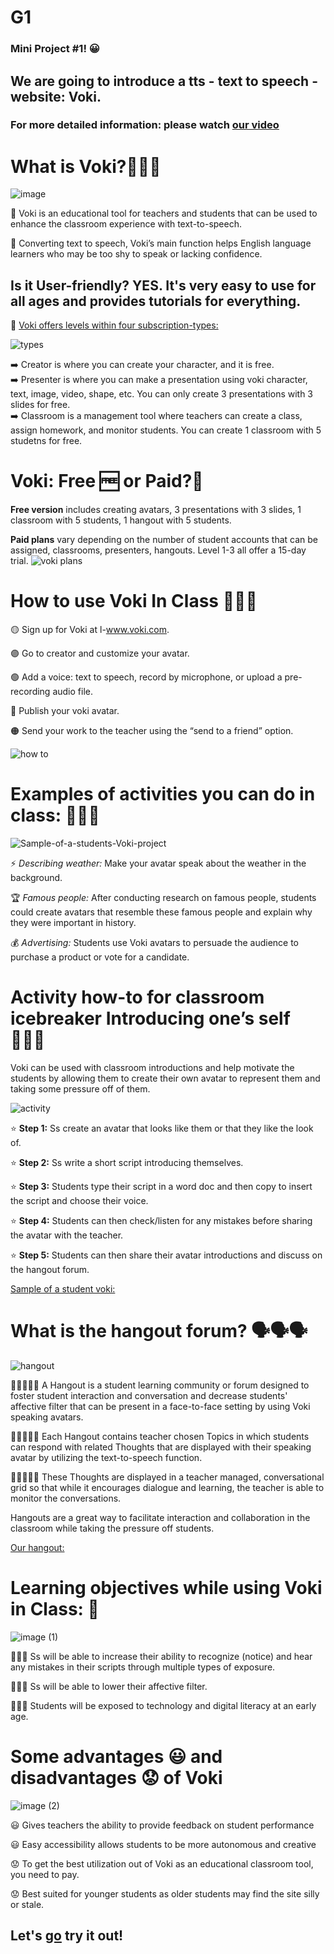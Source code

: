 # G1
### Mini Project #1! 😀
## We are going to introduce a tts - text to speech - website: **Voki.**

### For more detailed information: please watch [our video](https://www.canva.com/design/DAGAnfpCLHo/30CO9y3mPv4UtuCwHMAlTw/edit?utm_content=DAGAnfpCLHo&utm_campaign=designshare&utm_medium=link2&utm_source=sharebutton)

# What is Voki?🤔🤔🤔
![image](https://github.com/MsMc24/G1/assets/161448192/08d19550-176e-48dd-812d-2e35857ada1d)

📝 Voki is an educational tool for teachers and students that can be used to enhance the classroom experience with text-to-speech.

📝 Converting text to speech, Voki’s main function helps English language learners who may be too shy to speak or lacking confidence.

## Is it User-friendly? YES. It's very easy to use for all ages and provides tutorials for everything.

📝 <ins> Voki offers levels within four subscription-types: </ins>

![types](https://github.com/MsMc24/G1/assets/161448192/28c1ff76-d356-4f5e-bf89-d5561eb4f2ce)

➡️ Creator is where you can create your character, and it is free.<br />
➡️ Presenter is where you can make a presentation using voki character, text, image, video, shape, etc. You can only create 3
presentations with 3 slides for free. <br />
➡️ Classroom is a management tool where teachers can create a class, assign homework, and monitor students. You can create 1 classroom with 5 studetns for free.

# Voki: Free 🆓 or Paid?🤑
**Free version** includes creating avatars, 3 presentations with 3 slides, 1 classroom with 5 students, 1 hangout with 5 students.

**Paid plans** vary depending on the number of student accounts that can be assigned, classrooms, presenters, hangouts. Level 1-3 all offer a 15-day trial.
![voki plans](https://github.com/MsMc24/G1/assets/161448192/cbf180fb-1602-4f0e-bab4-7e5061314c6d)

# How to use Voki In Class 📝📝📝

🟡 Sign up for Voki at l-www.voki.com.

🟣 Go to creator and customize your avatar.

🟢 Add a voice: text to speech, record by microphone, or upload a pre-recording audio file.

🔴 Publish your voki avatar.

🟠 Send your work to the teacher using the “send to a friend” option.

![how to](https://github.com/MsMc24/G1/assets/161448192/b1b9df64-a7c8-4a8b-982e-6911916ce359)

# Examples of activities you can do in class: 👩🏼‍🏫

![Sample-of-a-students-Voki-project](https://github.com/MsMc24/G1/assets/161448192/cd9cc521-b01a-449e-aa80-372dc265421d)

⚡️ _Describing weather:_ Make your avatar speak about the weather in the background.

🏆 _Famous people:_ After conducting research on famous people, students could create avatars that resemble these famous people and explain why they were important in history.

💰 _Advertising:_ Students use Voki avatars to persuade the audience to purchase a product or vote for a candidate. 

# **Activity how-to for classroom** icebreaker Introducing one’s self 🙋🏽‍♀️
Voki can be used with classroom introductions and help motivate the students by allowing them to create their own avatar to represent them and taking some pressure off of them.

![activity](https://github.com/MsMc24/G1/assets/161448192/f6b582d5-6ddf-4b05-83b2-feb682a74104)

⭐️ **Step 1:** Ss create an avatar that looks like them or that they like the look of.

⭐️ **Step 2:** Ss write a short script introducing themselves.

⭐️ **Step 3:** Students type their script in a word doc and then copy to insert the script and choose their voice.

⭐️ **Step 4:** Students can then check/listen for any mistakes before sharing the avatar with the teacher.

⭐️ **Step 5:** Students can then share their avatar introductions and discuss on the hangout forum.

[Sample of a student voki:](https://tinyurl.com/2amcol4b) 

# What is the hangout forum? 🗣️🗣️🗣️

![hangout](https://github.com/MsMc24/G1/assets/161448192/7de0e051-d48e-4028-afae-10c66df3fce6)

👩🏼‍🤝‍👨🏻 A Hangout is a student learning community or forum designed to foster student interaction and conversation and decrease students' affective filter that can be present in a face-to-face setting by using Voki speaking avatars. 

👩🏼‍🤝‍👨🏻 Each Hangout contains teacher chosen Topics in which students can respond with related Thoughts that are displayed with their speaking avatar by utilizing the text-to-speech function.

👩🏼‍🤝‍👨🏻 These Thoughts are displayed in a teacher managed, conversational grid so that while it encourages dialogue and learning, the teacher is able to monitor the conversations.

Hangouts are a great way to facilitate interaction and collaboration in the classroom while taking the pressure off students.

[Our hangout:](https://www.voki.com/visitor/topic?hangoutId=cd2c073c587f99d43954d1504c732c18&topicId=69d658d0b2859e32cd4dc3b970c8496c)

# Learning objectives while using Voki in Class: 🏫

![image (1)](https://github.com/MsMc24/G1/assets/161448192/58b68b87-bfb3-466f-b6a2-dce78c1c779f)

👨🏻‍🎓 Ss will be able to increase their ability to recognize (notice) and hear any mistakes in their scripts through multiple types of exposure.

👨🏻‍🎓 Ss will be able to lower their affective filter.

👨🏻‍🎓 Students will be exposed to technology and digital literacy at an early age.

# Some advantages 😃 and disadvantages 😟 of Voki

![image (2)](https://github.com/MsMc24/G1/assets/161448192/76da140f-f5e4-4330-89f3-91e0e89301e2)

😃 Gives teachers the ability to provide feedback on student performance

😃 Easy accessibility allows students to be more autonomous and creative

😟 To get the best utilization out of Voki as an educational classroom tool, you need to pay.

😟 Best suited for younger students as older students may find the site silly or stale.

## Let's [go](https://l-www.voki.com/) try it out! 

